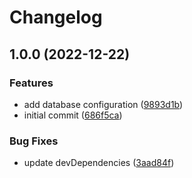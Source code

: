 # Changelog

## 1.0.0 (2022-12-22)


### Features

* add database configuration ([9893d1b](https://github.com/groovox/config/commit/9893d1b4cd8761ff633fc10c35af67c25416b78a))
* initial commit ([686f5ca](https://github.com/groovox/config/commit/686f5ca097dfeb945a275da722a47129f28de9bb))


### Bug Fixes

* update devDependencies ([3aad84f](https://github.com/groovox/config/commit/3aad84f8f5169e612e837db5543a3866f452b7a9))
